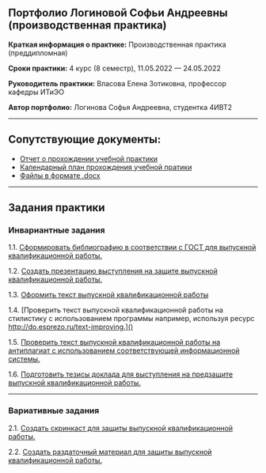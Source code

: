 ## Портфолио Логиновой Софьи Андреевны (производственная практика)

**Краткая информация о практике:** Производственная практика (преддипломная) 

**Сроки практики:** 4 курс (8 семестр), 11.05.2022 — 24.05.2022

**Руководитель практики:** Власова Елена Зотиковна, профессор кафедры ИТиЭО

**Автор портфолио:** Логинова Софья Андреевна, студентка 4ИВТ2

------------

## Сопутствующие документы:
- [Отчет о прохождении учебной практики]()
- [Календарный план прохождения учебной пратики]()
- [Файлы в формате .docx](https://github.com/sonyadk/diploma-practice-22/tree/main/docx)
------------

## Задания практики

### Инвариантные задания

1.1. [Сформировать библиографию в соответствии с ГОСТ для выпускной квалификационной работы.]()

1.2. [Создать презентацию выступления на защите выпускной квалификационной работы.]()

1.3. [Оформить текст выпускной квалификационной работы]()

1.4. [Проверить текст выпускной квалификационной работы на стилистику с использованием программы например, используя ресурс http://do.esprezo.ru/text-improving.]()

1.5. [Проверить текст выпускной квалификационной работы на антиплагиат с использованием соответствующей информационной системы.]()

1.6. [Подготовить тезисы доклада для выступления на предзащите выпускной квалификационной работы.]()

------------

### Вариативные задания

2.1. [Создать скринкаст для защиты выпускной квалификационной работы.]()

2.2. [Создать раздаточный материал для защиты выпускной квалификационной работы.]()

